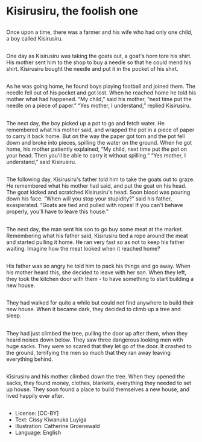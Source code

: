 # Kisirusiru, the foolish one

##
Once upon a time, there was a
farmer and his wife who had only
one child, a boy called Kisirusiru.

##
One day as Kisirusiru was taking the
goats out, a goat's horn tore his
shirt.
His mother sent him to the shop to
buy a needle so that he could mend
his shirt. Kisirusiru bought the
needle and put it in the pocket of
his shirt.

##
As he was going home, he found
boys playing football and joined
them. The needle fell out of his
pocket and got lost.
When he reached home he told his
mother what had happened.
“My child,” said his mother, “next
time put the needle on a piece of
paper.”
“Yes mother, I understand,” replied
Kisirusiru.

##
The next day, the boy picked up a pot to go and fetch water. He
remembered what his mother said, and wrapped the pot in a piece
of paper to carry it back home.
But on the way the paper got torn and the pot fell down and broke
into pieces, spilling the water on the ground.
When he got home, his mother patiently explained, “My child, next
time put the pot on your head. Then you'll be able to carry it
without spilling.”
“Yes mother, I understand,” said Kisirusiru.

##

##
The following day, Kisirusiru's father
told him to take the goats out to
graze.
He remembered what his mother
had said, and put the goat on his
head.
The goat kicked and scratched
Kisirusiru's head. Soon blood was
pouring down his face.
“When will you stop your stupidity?”
said his father, exasperated.
“Goats are tied and pulled with
ropes! If you can't behave properly,
you'll have to leave this house.”

##
The next day, the man sent his son
to go buy some meat at the market.
Remembering what his father said,
Kisirusiru tied a rope around the
meat and started pulling it home.
He ran very fast so as not to keep
his father waiting.
Imagine how the meat looked when
it reached home?

##
His father was so angry he told him
to pack his things and go away.
When his mother heard this, she
decided to leave with her son.
When they left, they took the
kitchen door with them - to have
something to start building a new
house.

##
They had walked for quite a while
but could not find anywhere to build
their new house.
When it became dark, they decided
to climb up a tree and sleep.

##
They had just climbed the tree,
pulling the door up after them,
when they heard noises down
below.
They saw three dangerous looking
men with huge sacks.
They were so scared that they let
go of the door. It crashed to the
ground, terrifying the men so much
that they ran away leaving
everything behind.

##
Kisirusiru and his mother climbed
down the tree.
When they opened the sacks, they
found money, clothes, blankets,
everything they needed to set up
house.
They soon found a place to build
themselves a new house, and lived
happily ever after.

##
* License: [CC-BY]
* Text: Cissy Kiwanuka Luyiga
* Illustration: Catherine Groenewald
* Language: English
